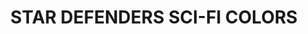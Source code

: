---
title: "STAR DEFENDERS SCI-FI COLORS"
price: "TBA"
desc: "Opis nije dostupan"
img_path: "/assets/img/A.MIG-7130.jpg"
brand: AMMO
available: true
cat: "acrylics"
subcat: "ACRYLIC PAINT SETS"
subsubcat: "SS"
---